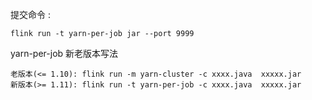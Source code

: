

提交命令 : 

``` shell
flink run -t yarn-per-job jar --port 9999
```



yarn-per-job 新老版本写法

```  properties
老版本(<= 1.10): flink run -m yarn-cluster -c xxxx.java  xxxxx.jar
新版本(>= 1.11): flink run -t yarn-per-job -c xxxx.java  xxxxx.jar
```



